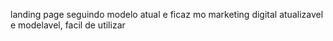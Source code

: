 landing page seguindo modelo atual e ficaz mo marketing digital
atualizavel e modelavel, facil de utilizar
